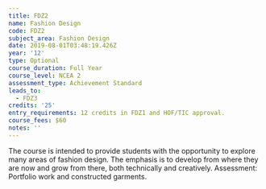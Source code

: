 ```yaml
---
title: FDZ2
name: Fashion Design
code: FDZ2
subject_area: Fashion Design
date: 2019-08-01T03:48:19.426Z
year: '12'
type: Optional
course_duration: Full Year
course_level: NCEA 2
assessment_type: Achievement Standard
leads_to:
  - FDZ3
credits: '25'
entry_requirements: 12 credits in FDZ1 and HOF/TIC approval.
course_fees: $60
notes: ''
---
```

The course is intended to provide students with the opportunity to explore many areas of fashion design. The emphasis is to develop from where they are now and grow from there, both technically and creatively. Assessment: Portfolio work and constructed garments.
